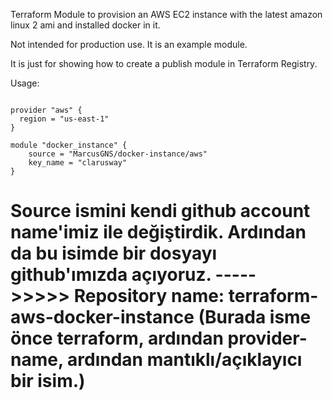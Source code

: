 Terraform Module to provision an AWS EC2 instance with the latest amazon linux 2 ami and installed docker in it.

Not intended for production use. It is an example module.

It is just for showing how to create a publish module in Terraform Registry.

Usage:

```hcl

provider "aws" {
  region = "us-east-1"
}

module "docker_instance" {
    source = "MarcusGNS/docker-instance/aws"
    key_name = "clarusway"
}
```


# Source ismini  kendi github account name'imiz ile değiştirdik. Ardından da bu isimde bir dosyayı github'ımızda açıyoruz. ----->>>>>  Repository name: terraform-aws-docker-instance  (Burada isme önce terraform, ardından provider-name, ardından mantıklı/açıklayıcı bir isim.)